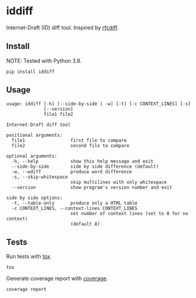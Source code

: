 # iddiff
Internet-Draft (ID) diff tool. Inspired by
[rfcdiff](https://tools.ietf.org/rfcdiff).

## Install

NOTE: Tested with Python 3.8.

```
pip install iddiff
```

## Usage
```
usage: iddiff [-h] [--side-by-side | -w] [-t] [-c CONTEXT_LINES] [-s]
              [--version]
              file1 file2

Internet-Draft diff tool

positional arguments:
  file1                 first file to compare
  file2                 second file to compare

optional arguments:
  -h, --help            show this help message and exit
  --side-by-side        side by side difference (default)
  -w, --wdiff           produce word difference
  -s, --skip-whitespace
                        skip multilines with only whitespace
  --version             show program's version number and exit

side by side options:
  -t, --table-only      produce only a HTML table
  -c CONTEXT_LINES, --context-lines CONTEXT_LINES
                        set number of context lines (set to 0 for no context)
                        (default 8)
```

## Tests

Run tests with [tox](https://tox.wiki/).
```
tox
```

Generate coverage report with [coverage](https://github.com/nedbat/coveragepy).
```
coverage report
```
